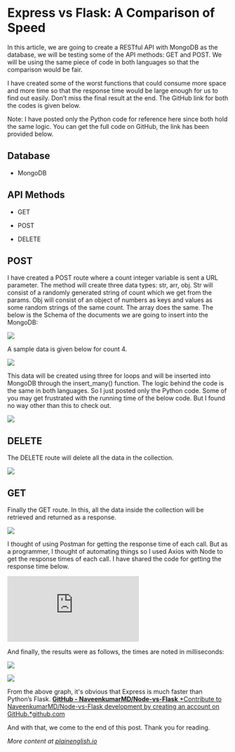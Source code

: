 
# Express vs Flask: A Comparison of Speed



In this article, we are going to create a RESTful API with MongoDB as the database, we will be testing some of the API methods: GET and POST. We will be using the same piece of code in both languages so that the comparison would be fair.

I have created some of the worst functions that could consume more space and more time so that the response time would be large enough for us to find out easily. Don’t miss the final result at the end. The GitHub link for both the codes is given below.

Note: I have posted only the Python code for reference here since both hold the same logic. You can get the full code on GitHub, the link has been provided below.

## Database

* MongoDB

## API Methods

* GET

* POST

* DELETE

## POST

I have created a POST route where a count integer variable is sent a URL parameter. The method will create three data types: str, arr, obj. Str will consist of a randomly generated string of count which we get from the params. Obj will consist of an object of numbers as keys and values as some random strings of the same count. The array does the same. The below is the Schema of the documents we are going to insert into the MongoDB:

![](https://cdn-images-1.medium.com/max/2720/1*yqwoQuEb3r7gBNtXM5vpRg.png)

A sample data is given below for count 4.

![](https://cdn-images-1.medium.com/max/2720/1*3R1hF6Pp6CvaBUDP3O8AhQ.png)

This data will be created using three for loops and will be inserted into MongoDB through the insert_many() function. The logic behind the code is the same in both languages. So I just posted only the Python code. Some of you may get frustrated with the running time of the below code. But I found no way other than this to check out.

![](https://cdn-images-1.medium.com/max/2720/1*FzqdX29KcyGJbNgwKSH24w.png)

## DELETE

The DELETE route will delete all the data in the collection.

![](https://cdn-images-1.medium.com/max/2720/1*f-NaQDogEH4-lO9bAGG1Eg.png)

## GET

Finally the GET route. In this, all the data inside the collection will be retrieved and returned as a response.

![](https://cdn-images-1.medium.com/max/2720/1*WwTSdRiVPdsr7yz6YL1AyA.png)

I thought of using Postman for getting the response time of each call. But as a programmer, I thought of automating things so I used Axios with Node to get the response times of each call. I have shared the code for getting the response time below.

<iframe src="https://medium.com/media/c18e777da5220db843b0bbb7f51ba80a" frameborder=0></iframe>

And finally, the results were as follows, the times are noted in milliseconds:

![](https://cdn-images-1.medium.com/max/2000/1*68NGcv4t8U7_qoPhYpMnpA.png)

![](https://cdn-images-1.medium.com/max/2000/1*LMXf9FMGLOYy4qnA-Ohnkw.png)

From the above graph, it's obvious that Express is much faster than Python’s Flask.
[**GitHub - NaveenkumarMD/Node-vs-Flask**
*Contribute to NaveenkumarMD/Node-vs-Flask development by creating an account on GitHub.*github.com](https://github.com/NaveenkumarMD/Node-vs-Flask)

And with that, we come to the end of this post. Thank you for reading.

*More content at [plainenglish.io](http://plainenglish.io/)*
